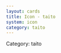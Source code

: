 ```yaml
---
layout: cards
title: Icon - taito
system: icon
category: taito
---
```

<div class="alert alert-secondary mb-4"><span class="i18n innerHTML-category">Category: </span><span class="i18n innerHTML-cat-taito">taito</span></div>
